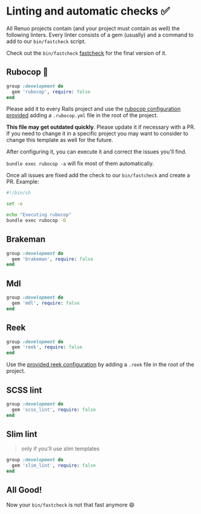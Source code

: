 # Linting and automatic checks :white_check_mark:

All Renuo projects contain (and your project must contain as well) the following linters.
Every linter consists of a gem (usually) and a command to add to our `bin/fastcheck` script.

Check out the `bin/fastcheck` [fastcheck](../templates/bin/fastcheck) for the final version of it.

## Rubocop :cop:

```ruby
group :development do
  gem 'rubocop', require: false
end
```

Please add it to every Rails project and use the [rubocop configuration provided](../templates/.rubocop.yml) adding a `.rubocop.yml` file in the root of the project.

**This file may get outdated quickly**. Please update it if necessary with a PR.
If you need to change it in a specific project you may want to consider to change this template as well for the future.

After configuring it, you can execute it and correct the issues you'll find.

`bundle exec rubocop -a` will fix most of them automatically.

Once all issues are fixed add the check to our `bin/fastcheck` and create a PR. Example:

```bash
#!/bin/sh

set -e

echo "Executing rubocop"
bundle exec rubocop -D
```

## Brakeman

```ruby
group :development do
  gem 'brakeman', require: false
end
```

## Mdl

```ruby
group :development do
  gem 'mdl', require: false
end
```

## Reek

```ruby
group :development do
  gem 'reek', require: false
end
```

Use the [provided reek configuration](../templates/.reek) by adding a `.reek` file in the root of the project.

## SCSS lint

```ruby
group :development do
  gem 'scss_lint', require: false
end
```

## Slim lint

> only if you'll use slim templates

```ruby
group :development do
  gem 'slim_lint', require: false
end
```

## All Good!

Now your `bin/fastcheck` is not that fast anymore :smile:
